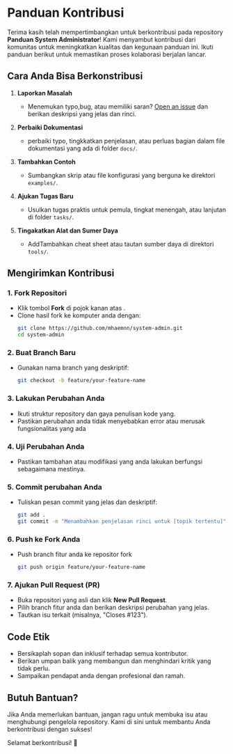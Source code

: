 # Panduan Kontribusi

Terima kasih telah mempertimbangkan untuk berkontribusi pada repository **Panduan System Administrator**! Kami menyambut kontribusi dari komunitas untuk meningkatkan kualitas dan kegunaan panduan ini. Ikuti panduan berikut untuk memastikan proses kolaborasi berjalan lancar.

## **Cara Anda Bisa Berkonstribusi**

1. **Laporkan Masalah**
   - Menemukan typo,bug, atau memiliki saran? [Open an issue](https://github.com/system-admin/issues) dan berikan deskripsi yang jelas dan rinci.
2. **Perbaiki Dokumentasi**
   - perbaiki typo, tingkkatkan penjelasan, atau perluas bagian dalam file dokumentasi yang ada di folder `docs/`.

3. **Tambahkan Contoh**
   - Sumbangkan skrip atau file konfigurasi yang berguna ke direktori `examples/`.

4. **Ajukan Tugas Baru**
   - Usulkan tugas praktis untuk pemula, tingkat menengah, atau lanjutan di folder `tasks/`.

5. **Tingakatkan Alat dan Sumer Daya**
   - AddTambahkan cheat sheet atau tautan sumber daya di direktori `tools/`.

## **Mengirimkan Kontribusi**

### 1. Fork  Repositori
- Klik tombol  **Fork** di pojok kanan atas .
- Clone hasil fork ke komputer anda dengan:
  ```bash
  git clone https://github.com/mhaemnn/system-admin.git
  cd system-admin
  ```

### 2. Buat Branch Baru
- Gunakan nama branch yang deskriptif:
  ```bash
  git checkout -b feature/your-feature-name
  ```

### 3. Lakukan Perubahan Anda
- Ikuti struktur repository dan gaya penulisan kode yang.
- Pastikan perubahan anda tidak menyebabkan error atau merusak fungsionalitas yang ada

### 4. Uji Perubahan Anda
- Pastikan tambahan atau modifikasi yang anda lakukan berfungsi sebagaimana mestinya.

### 5. Commit perubahan Anda
- Tuliskan pesan commit yang jelas dan deskriptif:
  ```bash
  git add .
  git commit -m "Menambahkan penjelasan rinci untuk [topik tertentu]"
  ```

### 6. Push ke Fork Anda
- Push branch fitur anda ke repositor fork
  ```bash
  git push origin feature/your-feature-name
  ```

### 7. Ajukan Pull Request (PR)
- Buka repositori yang asli dan klik **New Pull Request**.
- Pilih branch fitur anda dan berikan deskripsi perubahan yang jelas.
- Tautkan isu terkait (misalnya, "Closes #123").

## **Code Etik**

- Bersikaplah sopan dan inklusif terhadap semua kontributor.
- Berikan umpan balik yang membangun dan menghindari kritik yang tidak perlu.
- Sampaikan pendapat anda dengan profesional dan ramah.


## **Butuh Bantuan?**

Jika Anda memerlukan bantuan, jangan ragu untuk membuka isu atau menghubungi pengelola repository. Kami di sini untuk membantu Anda berkontribusi dengan sukses!

Selamat berkontribusi! 🚀
